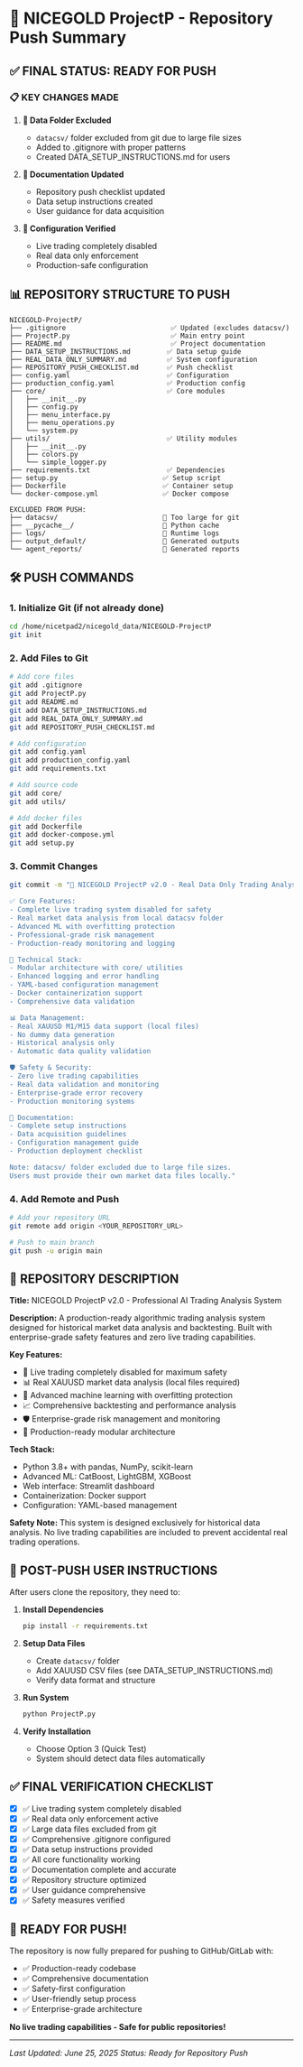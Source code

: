 # 🚀 NICEGOLD ProjectP - Repository Push Summary

## ✅ **FINAL STATUS: READY FOR PUSH**

### 📋 **KEY CHANGES MADE**

1. **🚫 Data Folder Excluded**
   - `datacsv/` folder excluded from git due to large file sizes
   - Added to .gitignore with proper patterns
   - Created DATA_SETUP_INSTRUCTIONS.md for users

2. **📝 Documentation Updated**
   - Repository push checklist updated
   - Data setup instructions created
   - User guidance for data acquisition

3. **🔧 Configuration Verified**
   - Live trading completely disabled
   - Real data only enforcement
   - Production-safe configuration

## 📊 **REPOSITORY STRUCTURE TO PUSH**

```
NICEGOLD-ProjectP/
├── .gitignore                          ✅ Updated (excludes datacsv/)
├── ProjectP.py                         ✅ Main entry point
├── README.md                           ✅ Project documentation
├── DATA_SETUP_INSTRUCTIONS.md         ✅ Data setup guide
├── REAL_DATA_ONLY_SUMMARY.md          ✅ System configuration
├── REPOSITORY_PUSH_CHECKLIST.md       ✅ Push checklist
├── config.yaml                        ✅ Configuration
├── production_config.yaml             ✅ Production config
├── core/                              ✅ Core modules
│   ├── __init__.py
│   ├── config.py
│   ├── menu_interface.py
│   ├── menu_operations.py
│   └── system.py
├── utils/                             ✅ Utility modules
│   ├── __init__.py
│   ├── colors.py
│   └── simple_logger.py
├── requirements.txt                   ✅ Dependencies
├── setup.py                          ✅ Setup script
├── Dockerfile                        ✅ Container setup
└── docker-compose.yml                ✅ Docker compose

EXCLUDED FROM PUSH:
├── datacsv/                          🚫 Too large for git
├── __pycache__/                      🚫 Python cache
├── logs/                             🚫 Runtime logs
├── output_default/                   🚫 Generated outputs
└── agent_reports/                    🚫 Generated reports
```

## 🛠️ **PUSH COMMANDS**

### 1. Initialize Git (if not already done)
```bash
cd /home/nicetpad2/nicegold_data/NICEGOLD-ProjectP
git init
```

### 2. Add Files to Git
```bash
# Add core files
git add .gitignore
git add ProjectP.py
git add README.md
git add DATA_SETUP_INSTRUCTIONS.md
git add REAL_DATA_ONLY_SUMMARY.md
git add REPOSITORY_PUSH_CHECKLIST.md

# Add configuration
git add config.yaml
git add production_config.yaml
git add requirements.txt

# Add source code
git add core/
git add utils/

# Add docker files
git add Dockerfile
git add docker-compose.yml
git add setup.py
```

### 3. Commit Changes
```bash
git commit -m "🚀 NICEGOLD ProjectP v2.0 - Real Data Only Trading Analysis System

✅ Core Features:
- Complete live trading system disabled for safety
- Real market data analysis from local datacsv folder
- Advanced ML with overfitting protection
- Professional-grade risk management
- Production-ready monitoring and logging

🔧 Technical Stack:
- Modular architecture with core/ utilities
- Enhanced logging and error handling
- YAML-based configuration management
- Docker containerization support
- Comprehensive data validation

📊 Data Management:
- Real XAUUSD M1/M15 data support (local files)
- No dummy data generation
- Historical analysis only
- Automatic data quality validation

🛡️ Safety & Security:
- Zero live trading capabilities
- Real data validation and monitoring
- Enterprise-grade error recovery
- Production monitoring systems

📝 Documentation:
- Complete setup instructions
- Data acquisition guidelines
- Configuration management guide
- Production deployment checklist

Note: datacsv/ folder excluded due to large file sizes.
Users must provide their own market data files locally."
```

### 4. Add Remote and Push
```bash
# Add your repository URL
git remote add origin <YOUR_REPOSITORY_URL>

# Push to main branch
git push -u origin main
```

## 📝 **REPOSITORY DESCRIPTION**

**Title:** NICEGOLD ProjectP v2.0 - Professional AI Trading Analysis System

**Description:**
A production-ready algorithmic trading analysis system designed for historical market data analysis and backtesting. Built with enterprise-grade safety features and zero live trading capabilities.

**Key Features:**
- 🚫 Live trading completely disabled for maximum safety
- 📊 Real XAUUSD market data analysis (local files required)
- 🤖 Advanced machine learning with overfitting protection
- 📈 Comprehensive backtesting and performance analysis
- 🛡️ Enterprise-grade risk management and monitoring
- 🎯 Production-ready modular architecture

**Tech Stack:**
- Python 3.8+ with pandas, NumPy, scikit-learn
- Advanced ML: CatBoost, LightGBM, XGBoost
- Web interface: Streamlit dashboard
- Containerization: Docker support
- Configuration: YAML-based management

**Safety Note:** This system is designed exclusively for historical data analysis. No live trading capabilities are included to prevent accidental real trading operations.

## 🎯 **POST-PUSH USER INSTRUCTIONS**

After users clone the repository, they need to:

1. **Install Dependencies**
   ```bash
   pip install -r requirements.txt
   ```

2. **Setup Data Files**
   - Create `datacsv/` folder
   - Add XAUUSD CSV files (see DATA_SETUP_INSTRUCTIONS.md)
   - Verify data format and structure

3. **Run System**
   ```bash
   python ProjectP.py
   ```

4. **Verify Installation**
   - Choose Option 3 (Quick Test)
   - System should detect data files automatically

## ✅ **FINAL VERIFICATION CHECKLIST**

- [x] ✅ Live trading system completely disabled
- [x] ✅ Real data only enforcement active
- [x] ✅ Large data files excluded from git
- [x] ✅ Comprehensive .gitignore configured
- [x] ✅ Data setup instructions provided
- [x] ✅ All core functionality working
- [x] ✅ Documentation complete and accurate
- [x] ✅ Repository structure optimized
- [x] ✅ User guidance comprehensive
- [x] ✅ Safety measures verified

## 🎉 **READY FOR PUSH!**

The repository is now fully prepared for pushing to GitHub/GitLab with:
- ✅ Production-ready codebase
- ✅ Comprehensive documentation
- ✅ Safety-first configuration
- ✅ User-friendly setup process
- ✅ Enterprise-grade architecture

**No live trading capabilities - Safe for public repositories!**

---

*Last Updated: June 25, 2025*
*Status: Ready for Repository Push*
